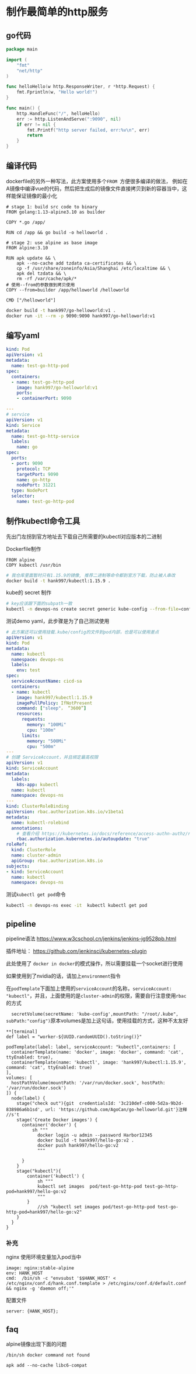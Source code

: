 # 制作最简单的http服务

## go代码

```go
package main

import (
	"fmt"
	"net/http"
)

func helloHello(w http.ResponseWriter, r *http.Request) {
	fmt.Fprintln(w, "Hello world!")
}

func main() {
	http.HandleFunc("/", helloHello)
	err := http.ListenAndServe(":9090", nil)
	if err != nil {
		fmt.Printf("http server failed, err:%v\n", err)
		return
	}
}
```

## 编译代码

dockerfile的另外一种写法，此方案使用多个`FROM `方便很多编译的做法， 例如在A镜像中编译vue的代码，然后把生成后的镜像文件直接拷贝到新的容器当中，这样能保证镜像的最小化

```
# stage 1: build src code to binary
FROM golang:1.13-alpine3.10 as builder

COPY *.go /app/

RUN cd /app && go build -o helloworld .

# stage 2: use alpine as base image
FROM alpine:3.10

RUN apk update && \
    apk --no-cache add tzdata ca-certificates && \
    cp -f /usr/share/zoneinfo/Asia/Shanghai /etc/localtime && \
    apk del tzdata && \
    rm -rf /var/cache/apk/*
# 使用--from的参数做到拷贝使用
COPY --from=builder /app/helloworld /helloworld

CMD ["/helloworld"]
```

```bash
docker build -t hank997/go-helloworld:v1 .
docker run -it --rm -p 9090:9090 hank997/go-helloworld:v1
```

## 编写yaml

```yaml
kind: Pod
apiVersion: v1
metadata:
  name: test-go-http-pod
spec:
  containers:
  - name: test-go-http-pod
    image: hank997/go-helloworld:v1
    ports:
    - containerPort: 9090

---
# service
apiVersion: v1
kind: Service
metadata:
  name: test-go-http-service
  labels:
    name: go
spec:
  ports:
  - port: 9090
    protocol: TCP
    targetPort: 9090
    name: go-http
    nodePort: 31221
  type: NodePort
  selector:
    name: test-go-http-pod
```

## 制作kubectl命令工具

先出门左拐到官方地址去下载自己所需要的kubectl对应版本的二进制

Dockerfile制作
```
FROM alpine
COPY kubectl /usr/bin
```

```bash
# 我仓库里面暂时只有1.15.9的镜像, 推荐二进制等命令都到官方下载，防止被人串改
docker build -t hank997/kubectl:1.15.9 .

```

kube的 secret 制作

```bash
# key应该跟下面的subpath一致
kubectl -n devops-ns create secret generic kube-config --from-file=config=/root/.kube/config
```

测试demo yaml，此步骤是为了自己测试使用

```yaml
# 此方案还可以使用挂载.kube/config的文件到pod内部，也是可以使用差点
apiVersion: v1
kind: Pod
metadata:
  name: kubectl
  namespace: devops-ns
  labels:
    env: test
spec:
  serviceAccountName: cicd-sa
  containers:
  - name: kubectl
    image: hank997/kubectl:1.15.9
    imagePullPolicy: IfNotPresent
    command: ["sleep"， “3600”]
    resources:
      requests:
        memory: "100Mi"
        cpu: "100m"
      limits:
        memory: "500Mi"
        cpu: "500m"
---
# 创建 ServiceAccount，并且绑定最高权限
apiVersion: v1
kind: ServiceAccount
metadata:
  labels:
    k8s-app: kubectl
  name: kubectl
  namespace: devops-ns
---
kind: ClusterRoleBinding
apiVersion: rbac.authorization.k8s.io/v1beta1
metadata:
  name: kubectl-rolebind
  annotations:
    # 查看介绍 https://kubernetes.io/docs/reference/access-authn-authz/rbac/#auto-reconciliation
    rbac.authorization.kubernetes.io/autoupdate: "true"
roleRef:
  kind: ClusterRole
  name: cluster-admin
  apiGroup: rbac.authorization.k8s.io
subjects:
- kind: ServiceAccount
  name: kubectl
  namespace: devops-ns
```
测试`kubectl get pod`命令
```bash
kubectl -n devops-ns exec -it  kubectl kubectl get pod
```


## pipeline
pipeline语法 https://www.w3cschool.cn/jenkins/jenkins-jg9528pb.html

插件地址： https://github.com/jenkinsci/kubernetes-plugin

此处使用了 `docker in docker`的模式操作，所以需要挂载一个socket进行使用

如果使用到了nvidia的话，请加上`environment`指令

在`podTemplate`下面加上使用的`serviceAccount`的名称，`serviceAccount: "kubectl"`，并且，上面使用的是`cluster-admin`的权限，需要自行注意使用`rbac`的方式

`  secretVolume(secretName: 'kube-config',mountPath: "/root/.kube", subPath:"config")`原本volumes是加上这句话，使用挂载的方式，这种不太友好

```
**[terminal]
def label = "worker-${UUID.randomUUID().toString()}"

podTemplate(label: label, serviceAccount: "kubectl",containers: [
  containerTemplate(name: 'docker', image: 'docker', command: 'cat', ttyEnabled: true),
  containerTemplate(name: 'kubectl', image: 'hank997/kubectl:1.15.9', command: 'cat', ttyEnabled: true)
],
volumes: [
  hostPathVolume(mountPath: '/var/run/docker.sock', hostPath: '/var/run/docker.sock')
]) {
  node(label) {
    stage("check out"){git  credentialsId: '3c210def-c000-5d2a-9b2d-838986a6b1sd', url: 'https://github.com/AgoCan/go-helloworld.git'}注释 //s't
    stage('Create Docker images') {
      container('docker') {
          sh """
            docker login -u admin --password Harbor12345
            docker build -t hank997/hello-go:v2 .
            docker push hank997/hello-go:v2
            """

      }
    }
    stage("kubectl"){
        container('kubectl') {
            sh """
            kubectl set images  pod/test-go-http-pod test-go-http-pod=hank997/hello-go:v2
            """
        }
            //sh "kubectl set images pod/test-go-http-pod test-go-http-pod=hank997/hello-go:v2"
    }
  }
}
```

### 补充

nginx 使用环境变量加入pod当中

```
image: nginx:stable-alpine
env: HANK_HOST
cmd:  /bin/sh -c "envsubst '$$HANK_HOST' < /etc/nginx/conf.d/hank.conf.template > /etc/nginx/conf.d/default.conf && nginx -g 'daemon off;'"
```

配置文件

```
server: {HANK_HOST};
```


## faq
alpine镜像出现下面的问题
```
/bin/sh docker command not found
```

```
apk add --no-cache libc6-compat
```
